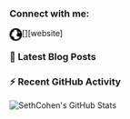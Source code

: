 ### Connect with me:

[<img align="left" alt="sethdev.ca/" width="22px" src="https://raw.githubusercontent.com/iconic/open-iconic/master/svg/globe.svg" />][website]

### 📕 Latest Blog Posts

<!-- BLOG-POST-LIST:START -->
<!-- BLOG-POST-LIST:END -->

### :zap: Recent GitHub Activity
<img align="left" alt="SethCohen's GitHub Stats" src="https://github-readme-stats.vercel.app/api?username=SethCohen&show_icons=true&hide_border=true" />

